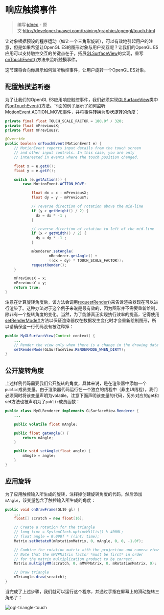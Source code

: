 # 响应触摸事件

> 编写:[jdneo](https://github.com/jdneo) - 原文:<http://developer.huawei.com/training/graphics/opengl/touch.html>

让对象根据预设的程序运动（如让一个三角形旋转），可以有效地引起用户的注意，但是如果希望让OpenGL ES的图形对象与用户交互呢？让我们的OpenGL ES应用可以支持触控交互的关键点在于，拓展[GLSurfaceView](http://developer.huawei.com/reference/ohos/opengl/GLSurfaceView.html)的实现，重写<a href="http://developer.huawei.com/reference/ohos/view/View.html#onTouchEvent(ohos.view.MotionEvent)">onTouchEvent()</a>方法来监听触摸事件。

这节课将会向你展示如何监听触控事件，让用户旋转一个OpenGL ES对象。

## 配置触摸监听器

为了让我们的OpenGL ES应用响应触控事件，我们必须实现[GLSurfaceView](http://developer.huawei.com/reference/ohos/opengl/GLSurfaceView.html)类中的<a href="http://developer.huawei.com/reference/ohos/view/View.html#onTouchEvent(ohos.view.MotionEvent)">onTouchEvent()</a>方法。下面的例子展示了如何监听[MotionEvent.ACTION_MOVE](http://developer.huawei.com/reference/ohos/view/MotionEvent.html#ACTION_MOVE)事件，并将事件转换为形状旋转的角度：

```java
private final float TOUCH_SCALE_FACTOR = 180.0f / 320;
private float mPreviousX;
private float mPreviousY;

@Override
public boolean onTouchEvent(MotionEvent e) {
    // MotionEvent reports input details from the touch screen
    // and other input controls. In this case, you are only
    // interested in events where the touch position changed.

    float x = e.getX();
    float y = e.getY();

    switch (e.getAction()) {
        case MotionEvent.ACTION_MOVE:

            float dx = x - mPreviousX;
            float dy = y - mPreviousY;

            // reverse direction of rotation above the mid-line
            if (y > getHeight() / 2) {
              dx = dx * -1 ;
            }

            // reverse direction of rotation to left of the mid-line
            if (x < getWidth() / 2) {
              dy = dy * -1 ;
            }

            mRenderer.setAngle(
                    mRenderer.getAngle() +
                    ((dx + dy) * TOUCH_SCALE_FACTOR));
            requestRender();
    }

    mPreviousX = x;
    mPreviousY = y;
    return true;
}
```

注意在计算旋转角度后，该方法会调用<a href="http://developer.huawei.com/reference/ohos/opengl/GLSurfaceView.html#requestRender()">requestRender()</a>来告诉渲染器现在可以进行渲染了。这种办法对于这个例子来说是最有效的，因为图形并不需要重新绘制，除非有一个旋转角度的变化。当然，为了能够真正实现执行效率的提高，记得使用<a href="http://developer.huawei.com/reference/ohos/opengl/GLSurfaceView.html#setRenderMode(int)">setRenderMode()</a>方法以保证渲染器仅在数据发生变化时才会重新绘制图形，所以请确保这一行代码没有被注释掉：

```java
public MyGLSurfaceView(Context context) {
    ...
    // Render the view only when there is a change in the drawing data
    setRenderMode(GLSurfaceView.RENDERMODE_WHEN_DIRTY);
}
```

## 公开旋转角度

上述样例代码需要我们公开旋转的角度，具体来说，是在渲染器中添加一个`public`成员变量。由于渲染器代码运行在一个独立的线程中（非主UI线程），我们必须同时将该变量声明为volatile。注意下面声明该变量的代码，另外对应的get和set方法也被声明为了`public`成员函数：

```java
public class MyGLRenderer implements GLSurfaceView.Renderer {
    ...

    public volatile float mAngle;

    public float getAngle() {
        return mAngle;
    }

    public void setAngle(float angle) {
        mAngle = angle;
    }
}
```

## 应用旋转

为了应用触控输入所生成的旋转，注释掉创建旋转角度的代码，然后添加`mAngle`，该变量包含了触控输入所生成的角度：

```java
public void onDrawFrame(GL10 gl) {
    ...
    float[] scratch = new float[16];

    // Create a rotation for the triangle
    // long time = SystemClock.uptimeMillis() % 4000L;
    // float angle = 0.090f * ((int) time);
    Matrix.setRotateM(mRotationMatrix, 0, mAngle, 0, 0, -1.0f);

    // Combine the rotation matrix with the projection and camera view
    // Note that the mMVPMatrix factor *must be first* in order
    // for the matrix multiplication product to be correct.
    Matrix.multiplyMM(scratch, 0, mMVPMatrix, 0, mRotationMatrix, 0);

    // Draw triangle
    mTriangle.draw(scratch);
}
```

当完成了上述步骤，我们就可以运行这个程序，并通过手指在屏幕上的滑动旋转三角形了：

![ogl-triangle-touch](ogl-triangle-touch.png "由触摸输入所旋转的三角形（圆形代表了当前触摸位置）")
